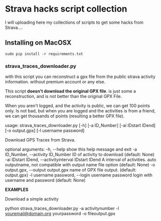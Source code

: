 Strava hacks script collection
===============================

I will uploading here my collections of scripts to get some hacks from Strava.... 

## Installing on MacOSX
    sudo pip install -r requirements.txt

### strava_traces_downloader.py

with this script you can reconstruct a gpx file from the public strava activity information. without premium account or any else. 

This script **doesn't download the original GPX file**.  is just some a reconstruction, and is not better than the original GPX File.

When you aren't logged, and the activity is public, we can get 100 points only. Is not bad, but when you are logged and the activities is from a friend, we can get thousands of points (resulting a better GPX file). 


usage: strava_traces_downloader.py [-h] [-a ID_Number] [-ai IDstart IDend]
                                   [-o output.gpx] [-l username password]

Download GPS Traces from Strava.

optional arguments:
  -h, --help            show this help message and exit
  -a ID_Number, --activity ID_Number
                        ID of activity to download (default: None)
  -ai IDstart IDend, --activityinterval IDstart IDend
                        A interval of activities. auto outputname, not
                        compatible with output name file option (default:
                        None)
  -o output.gpx, --output output.gpx
                        name of GPX file output. (default: output.gpx)
  -l username password, --login username password
                        login with username and password (default: None)

**EXAMPLES**

Download a simple activity 

 python strava_traces_downloader.py -a activitynumber -l youremail@domain.org yourpassword -o fileoutput.gpx                        




                        
                        


